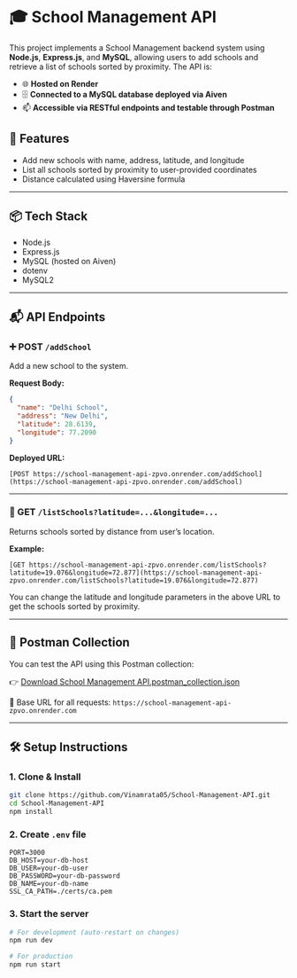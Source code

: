 # 🎓 School Management API

This project implements a School Management backend system using **Node.js**, **Express.js**, and **MySQL**, allowing users to add schools and retrieve a list of schools sorted by proximity. The API is:

* 🌐 **Hosted on Render**
* 🗄️ **Connected to a MySQL database deployed via Aiven**
* 📫 **Accessible via RESTful endpoints and testable through Postman**

## 🚀 Features

* Add new schools with name, address, latitude, and longitude
* List all schools sorted by proximity to user-provided coordinates
* Distance calculated using Haversine formula

---

## 📦 Tech Stack

* Node.js
* Express.js
* MySQL (hosted on Aiven)
* dotenv
* MySQL2

---

## 📬 API Endpoints

### ➕ POST `/addSchool`

Add a new school to the system.

**Request Body:**

```json
{
  "name": "Delhi School",
  "address": "New Delhi",
  "latitude": 28.6139,
  "longitude": 77.2090
}
```

**Deployed URL:**

```
[POST https://school-management-api-zpvo.onrender.com/addSchool](https://school-management-api-zpvo.onrender.com/addSchool)
```

---

### 📍 GET `/listSchools?latitude=...&longitude=...`

Returns schools sorted by distance from user’s location.

**Example:**

```
[GET https://school-management-api-zpvo.onrender.com/listSchools?latitude=19.076&longitude=72.877](https://school-management-api-zpvo.onrender.com/listSchools?latitude=19.076&longitude=72.877)

```

You can change the latitude and longitude parameters in the above URL to get the schools sorted by proximity.

---

## 🥪 Postman Collection

You can test the API using this Postman collection:

👉 [Download School Management API.postman\_collection.json](https://raw.githubusercontent.com/Vinamrata05/School-Management-API/main/School%20Management%20API.postman_collection.json)

🔗 Base URL for all requests: `https://school-management-api-zpvo.onrender.com`

---

## 🛠 Setup Instructions

### 1. Clone & Install

```bash
git clone https://github.com/Vinamrata05/School-Management-API.git
cd School-Management-API
npm install
```

### 2. Create `.env` file

```env
PORT=3000
DB_HOST=your-db-host
DB_USER=your-db-user
DB_PASSWORD=your-db-password
DB_NAME=your-db-name
SSL_CA_PATH=./certs/ca.pem
```

### 3. Start the server

```bash
# For development (auto-restart on changes)
npm run dev

# For production
npm run start
```

